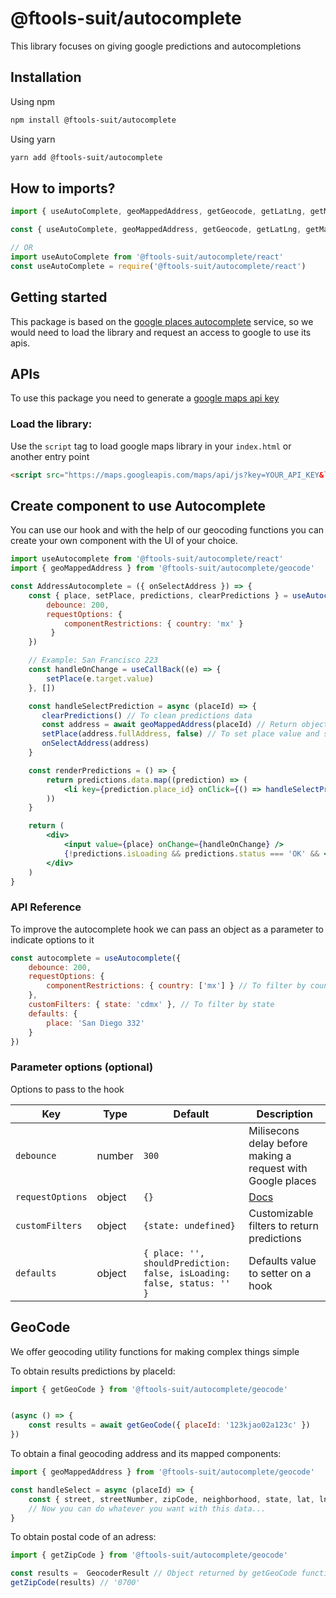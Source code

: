 # @ftools-suit/autocomplete

This library focuses on giving google predictions and autocompletions

## Installation

Using npm
```bash
npm install @ftools-suit/autocomplete
```

Using yarn
```bash
yarn add @ftools-suit/autocomplete
```

## How to imports?

```js
import { useAutoComplete, geoMappedAddress, getGeocode, getLatLng, getMappedAddress, getZipCode } from '@ftools-suit/autocomplete'

const { useAutoComplete, geoMappedAddress, getGeocode, getLatLng, getMappedAddress, getZipCode } = require('@ftools-suit/autocomplete')

// OR
import useAutoComplete from '@ftools-suit/autocomplete/react'
const useAutoComplete = require('@ftools-suit/autocomplete/react')
```


## Getting started

This package is based on the [google places autocomplete](https://developers.google.com/maps/documentation/javascript/reference/places-autocomplete-service) service, so we would need to load the library and request an access to google to use its apis.

## APIs

To use this package you need to generate a [google maps api key](https://developers.google.com/maps/documentation/javascript/get-api-key)

### Load the library:

Use the `script` tag to load google maps library in your `index.html` or another entry point

```html
<script src="https://maps.googleapis.com/maps/api/js?key=YOUR_API_KEY&libraries=places"></script>
```



## Create component to use Autocomplete

You can use our hook and with the help of our geocoding functions you can create your own component with the UI of your choice.

```jsx
import useAutocomplete from '@ftools-suit/autocomplete/react'
import { geoMappedAddress } from '@ftools-suit/autocomplete/geocode'

const AddressAutocomplete = ({ onSelectAddress }) => {
    const { place, setPlace, predictions, clearPredictions } = useAutocomplete({
        debounce: 200,
        requestOptions: { 
            componentRestrictions: { country: 'mx' }
         } 
    })

    // Example: San Francisco 223
    const handleOnChange = useCallBack((e) => {
        setPlace(e.target.value)
    }, [])

    const handleSelectPrediction = async (placeId) => {
       clearPredictions() // To clean predictions data
       const address = await geoMappedAddress(placeId) // Return object with a address
       setPlace(address.fullAddress, false) // To set place value and second parameter is so that it does not make a request returned to the api
       onSelectAddress(address)
    }

    const renderPredictions = () => {
        return predictions.data.map((prediction) => (
            <li key={prediction.place_id} onClick={() => handleSelectPrediction(prediction.place_id)} >{prediction.structured_formatting.main_text}</li>
        ))
    }

    return (
        <div>
            <input value={place} onChange={handleOnChange} />
            {!predictions.isLoading && predictions.status === 'OK' && <ul>{renderPredictions()}</ul>}
        </div>
    )
}
```

### API Reference

To improve the autocomplete hook we can pass an object as a parameter to indicate options to it

```js
const autocomplete = useAutocomplete({
    debounce: 200,
    requestOptions: {
        componentRestrictions: { country: ['mx'] } // To filter by country
    },
    customFilters: { state: 'cdmx' }, // To filter by state
    defaults: {
        place: 'San Diego 332'
    }
})
```

### Parameter options (optional)

Options to pass to the hook

| Key | Type | Default | Description |
| -- | -- | -- | -- |
| `debounce` | number | `300` | Milisecons delay before making a request with Google places 
| `requestOptions` | object | `{}` | [Docs](https://developers.google.com/maps/documentation/javascript/reference/places-autocomplete-service#AutocompletionRequest)
| `customFilters` | object | `{state: undefined}` | Customizable filters to return predictions
| `defaults` | object | `{ place: '', shouldPrediction: false, isLoading: false, status: '' }` | Defaults value to setter on a hook


## GeoCode

We offer geocoding utility functions for making complex things simple


To obtain results predictions by placeId: 

```js
import { getGeoCode } from '@ftools-suit/autocomplete/geocode'


(async () => {
    const results = await getGeoCode({ placeId: '123kjao02a123c' }) 
})
```

To obtain a final geocoding address and its mapped components:

```js
import { geoMappedAddress } from '@ftools-suit/autocomplete/geocode'

const handleSelect = async (placeId) => {
    const { street, streetNumber, zipCode, neighborhood, state, lat, lng, country, plusCode, subpremise, parking, floor, intersection, fullAddress } = await geoMappedAddress(placeId)
    // Now you can do whatever you want with this data...
}
```


To obtain postal code of an adress: 

```js
import { getZipCode } from '@ftools-suit/autocomplete/geocode'

const results =  GeocoderResult // Object returned by getGeoCode function
getZipCode(results) // '0700'
```
